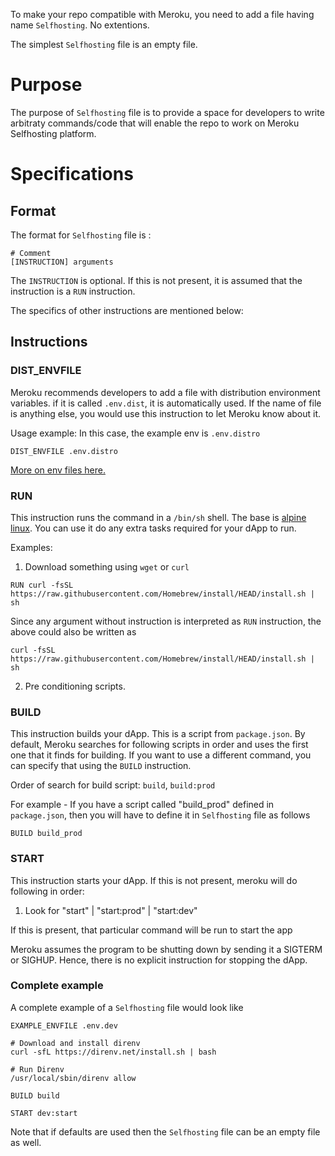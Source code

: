 To make your repo compatible with Meroku, you need to add a file having name `Selfhosting`. No extentions.

The simplest `Selfhosting` file is an empty file.

# Purpose

The purpose of `Selfhosting` file is to provide a space for developers to write arbitraty
commands/code that will enable the repo to work on Meroku Selfhosting platform.

# Specifications


## Format

The format for `Selfhosting` file is :

```
# Comment
[INSTRUCTION] arguments
```

The `INSTRUCTION` is optional. If this is not present, it is assumed that the instruction is a `RUN` instruction.

The specifics of other instructions are mentioned below:

## Instructions

### DIST_ENVFILE

Meroku recommends developers to add a file with distribution environment variables.
if it is called `.env.dist`, it is automatically used. If the name of file is anything else, you would use this instruction to let Meroku know about it.

Usage example: In this case, the example env is `.env.distro`

```
DIST_ENVFILE .env.distro
```

[More on env files here.](EnvironmentVariables.md)

### RUN

This instruction runs the command in a `/bin/sh` shell. The base is [alpine linux](https://www.alpinelinux.org). You can use it do any extra tasks required for your dApp to run.

Examples:
1. Download something using `wget` or `curl`

```
RUN curl -fsSL https://raw.githubusercontent.com/Homebrew/install/HEAD/install.sh | sh
```

Since any argument without instruction is interpreted as `RUN` instruction, the above could also be written as

```
curl -fsSL https://raw.githubusercontent.com/Homebrew/install/HEAD/install.sh | sh
```

2. Pre conditioning scripts.

### BUILD

This instruction builds your dApp. This is a script from `package.json`. By default, Meroku searches for following scripts in order and uses the first one that it finds for building. If you want to use a different command, you can specify that using the `BUILD` instruction.

Order of search for build script: `build`, `build:prod`

For example - If you have a script called "build_prod" defined in `package.json`, then you will have to define it in `Selfhosting` file as follows

```
BUILD build_prod
```


### START

This instruction starts your dApp. If this is not present, meroku will do following in order:

1. Look for "start" | "start:prod" | "start:dev"

If this is present, that particular command will be run to start the app

Meroku assumes the program to be shutting down by sending it a SIGTERM or SIGHUP. Hence, there is no explicit instruction for stopping the dApp.


### Complete example

A complete example of a `Selfhosting` file would look like


```
EXAMPLE_ENVFILE .env.dev

# Download and install direnv
curl -sfL https://direnv.net/install.sh | bash

# Run Direnv
/usr/local/sbin/direnv allow

BUILD build

START dev:start

```

Note that if defaults are used then the `Selfhosting` file can be an empty file as well.



